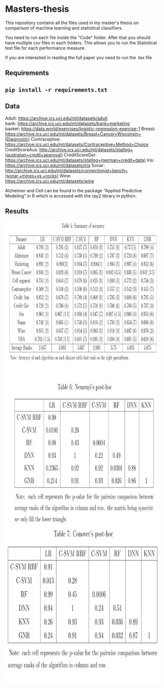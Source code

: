 # Masters-thesis
This repository contains all the files used in my master's thesis on comparison of machine learning and statistical classifiers.

You need to run each file inside the "Code" folder. After that you should have multiple csv files in each folders. This allows you to run the Statistical test file for each performance measure. 

If you are interested in reading the full paper you need to run the .tex file

<h2>Requirements<h2>

```
pip install -r requirements.txt
```

<h2>Data</h2>

Adult: https://archive.ics.uci.edu/ml/datasets/adult<br>
bank: https://archive.ics.uci.edu/ml/datasets/bank+marketing<br>
basket: https://data.world/exercises/logistic-regression-exercise-1
Breast: https://archive.ics.uci.edu/ml/datasets/Breast+Cancer+Wisconsin+(Diagnostic)
Contraceptive: https://archive.ics.uci.edu/ml/datasets/Contraceptive+Method+Choice
CreditScoreAus: http://archive.ics.uci.edu/ml/datasets/statlog+(australian+credit+approval)
CreditScoreGer: https://archive.ics.uci.edu/ml/datasets/statlog+(german+credit+data)
Iris: https://archive.ics.uci.edu/ml/datasets/iris
Sonar: http://archive.ics.uci.edu/ml/datasets/connectionist+bench+(sonar,+mines+vs.+rocks)
Wine: https://archive.ics.uci.edu/ml/datasets/wine

Alzheimer and Cell can be found in the package "Applied Predictive Modeling" in R which is accessed with the rpy2 library in python. 

<h2>Results</h2>

<img src="https://raw.githubusercontent.com/Kwirtz/Masters-thesis/master/Results/accuracy.png" width="800" height="500" />
<img src="https://raw.githubusercontent.com/Kwirtz/Masters-thesis/master/Results/Nemenyi.png" width="800" height="500" />
<img src="https://raw.githubusercontent.com/Kwirtz/Masters-thesis/master/Results/Conover.png" width="800" height="500" />